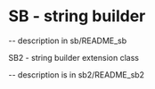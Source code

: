 # SB - string builder 

-- description in sb/README_sb

SB2 - string builder extension class

-- description is in sb2/README_sb2
 
